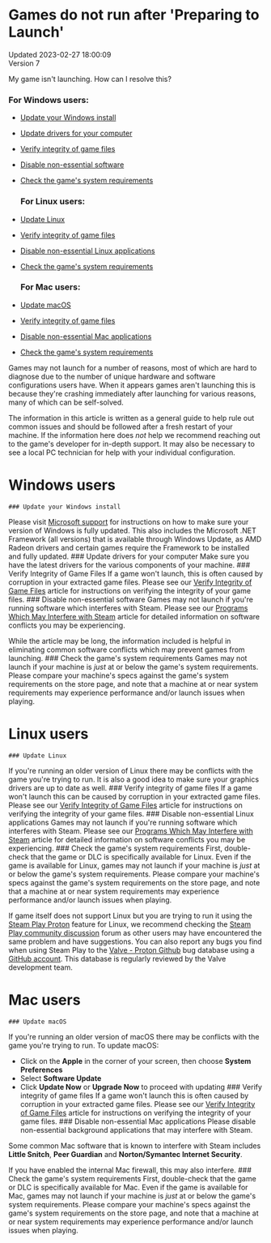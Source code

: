 # Games do not run after 'Preparing to Launch'
Updated 2023-02-27 18:00:09  
Version 7  

My game isn't launching. How can I resolve this?  
  
### For Windows users:
* [Update your Windows install](#updatewin)
* [Update drivers for your computer](#updatedrivers)
* [Verify integrity of game files](#verifycache)
* [Disable non-essential software](#interfere)
* [Check the game's system requirements](#sysreq)
  ### For Linux users:
  
* [Update Linux](#updatelinux)
* [Verify integrity of game files](#vcachelinux)
* [Disable non-essential Linux applications](#linuxinterfere)
* [Check the game's system requirements](#sysreqlinux)
  ### For Mac users:
* [Update macOS](#updatemacos)
* [Verify integrity of game files](#vcachemac)
* [Disable non-essential Mac applications](#macinterfere)
* [Check the game's system requirements](#sysreqmac)
    
Games may not launch for a number of reasons, most of which are hard to diagnose due to the number of unique hardware and software configurations users have. When it appears games aren't launching this is because they're crashing immediately after launching for various reasons, many of which can be self-solved.  
  
The information in this article is written as a general guide to help rule out common issues and should be followed after a fresh restart of your machine. If the information here does *not* help we recommend reaching out to the game's developer for in-depth support. It may also be necessary to see a local PC technician for help with your individual configuration.  
# Windows users
    ### Update your Windows install
Please visit [Microsoft support](https://support.microsoft.com/) for instructions on how to make sure your version of Windows is fully updated. This also includes the Microsoft .NET Framework (all versions) that is available through Windows Update, as AMD Radeon drivers and certain games require the Framework to be installed and fully updated.    ### Update drivers for your computer
Make sure you have the latest drivers for the various components of your machine.     ### Verify Integrity of Game Files
If a game won't launch, this is often caused by corruption in your extracted game files. Please see our [Verify Integrity of Game Files](https://help.steampowered.com/en/faqs/view/0C48-FCBD-DA71-93EB) article for instructions on verifying the integrity of your game files.    ### Disable non-essential software
Games may not launch if you're running software which interferes with Steam. Please see our [Programs Which May Interfere with Steam](https://help.steampowered.com/en/faqs/view/1F39-DCB4-FF28-5748) article for detailed information on software conflicts you may be experiencing.  
  
While the article may be long, the information included is helpful in eliminating common software conflicts which may prevent games from launching.    ### Check the game's system requirements
Games may not launch if your machine is *just* at or below the game's system requirements. Please compare your machine's specs against the game's system requirements on the store page, and note that a machine at or near system requirements may experience performance and/or launch issues when playing.    
  
# Linux users
    ### Update Linux
If you're running an older version of Linux there may be conflicts with the game you're trying to run. It is also a good idea to make sure your graphics drivers are up to date as well.     ### Verify integrity of game files
If a game won't launch this can be caused by corruption in your extracted game files. Please see our [Verify Integrity of Game Files](https://help.steampowered.com/en/faqs/view/0C48-FCBD-DA71-93EB) article for instructions on verifying the integrity of your game files.    ### Disable non-essential Linux applications
Games may not launch if you're running software which interferes with Steam. Please see our [Programs Which May Interfere with Steam](https://help.steampowered.com/en/faqs/view/1F39-DCB4-FF28-5748) article for detailed information on software conflicts you may be experiencing.     ### Check the game's system requirements
First, double-check that the game or DLC is specifically available for Linux. Even if the game is available for Linux, games may not launch if your machine is *just* at or below the game's system requirements. Please compare your machine's specs against the game's system requirements on the store page, and note that a machine at or near system requirements may experience performance and/or launch issues when playing.   
  
If game itself does not support Linux but you are trying to run it using the [Steam Play Proton](https://steamcommunity.com/games/221410/announcements/detail/1696055855739350561) feature for Linux, we recommend checking the [Steam Play community discussion](https://steamcommunity.com/app/221410/discussions/8/) forum as other users may have encountered the same problem and have suggestions. You can also report any bugs you find when using Steam Play to the [Valve - Proton Github](https://github.com/ValveSoftware/Proton) bug database using a [GitHub account](https://github.com/). This database is regularly reviewed by the Valve development team.  
  
  
# Mac users
    ### Update macOS
If you're running an older version of macOS there may be conflicts with the game you're trying to run. To update macOS:  
* Click on the **Apple** in the corner of your screen, then choose **System Preferences**
* Select **Software Update**
* Click **Update Now** or **Upgrade Now** to proceed with updating
      ### Verify integrity of game files
If a game won't launch this is often caused by corruption in your extracted game files. Please see our [Verify Integrity of Game Files](https://help.steampowered.com/en/faqs/view/0C48-FCBD-DA71-93EB) article for instructions on verifying the integrity of your game files.    ### Disable non-essential Mac applications
Please disable non-essential background applications that may interfere with Steam.  
  
Some common Mac software that is known to interfere with Steam includes **Little Snitch**, **Peer Guardian** and **Norton/Symantec Internet Security**.  
  
If you have enabled the internal Mac firewall, this may also interfere.     ### Check the game's system requirements
First, double-check that the game or DLC is specifically available for Mac. Even if the game is available for Mac, games may not launch if your machine is *just* at or below the game's system requirements. Please compare your machine's specs against the game's system requirements on the store page, and note that a machine at or near system requirements may experience performance and/or launch issues when playing.
